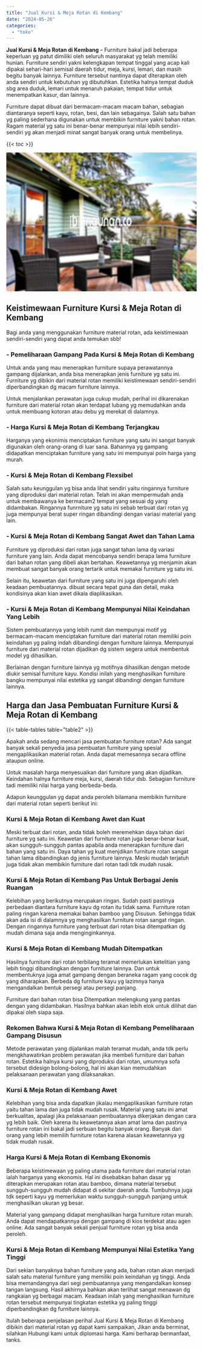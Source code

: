 ```yaml
---
title: "Jual Kursi & Meja Rotan di Kembang"
date: "2024-05-26"
categories: 
  - "toko"
---
```


**Jual Kursi & Meja Rotan di Kembang** – Furniture bakal jadi beberapa keperluan yg patut dimiliki oleh seluruh masyarakat yg telah memiliki hunian. Furniture sendiri yakni kelengkapan tempat tinggal yang acap kali dipakai sehari-hari semisal daerah tidur, meja, kursi, lemari, dan masih begitu banyak lainnya. Furniture tersebut nantinya dapat diterapkan oleh anda sendiri untuk kebutuhan yg dibutuhkan. Estetika halnya tempat duduk sbg area duduk, lemari untuk menaruh pakaian, tempat tidur untuk menempatkan kasur, dan lainnya.

Furniture dapat dibuat dari bermacam-macam macam bahan, sebagian diantaranya seperti kayu, rotan, besi, dan lain sebagainya. Salah satu bahan yg paling sederhana digunakan untuk membikin furniture yakni bahan rotan. Ragam material yg satu ini benar-benar mempunyai nilai lebih sendiri-sendiri yg akan menjadi minat sangat banyak orang untuk membelinya.

{{< toc >}}

![Jual Kursi & Meja Rotan di Kembang](/images/kursi-meja-rotan-murah35.png)

## Keistimewaan Furniture Kursi & Meja Rotan di Kembang

Bagi anda yang menggunakan furniture material rotan, ada keistimewaan sendiri-sendiri yang dapat anda temukan sbb!

### \- Pemeliharaan Gampang Pada Kursi & Meja Rotan di Kembang

Untuk anda yang mau menerapkan furniture supaya perawatannya gampang dijalankan, anda bisa menerapkan jenis furniture yg satu ini. Furniture yg dibikin dari material rotan memiliki keistimewaan sendiri-sendiri diperbandingkan dg macam furniture lainnya.

Untuk menjalankan perawatan juga cukup mudah, perihal ini dikarenakan furniture dari material rotan akan terdapat lubang yg memudahkan anda untuk membuang kotoran atau debu yg merekat di dalamnya.

### \- Harga Kursi & Meja Rotan di Kembang Terjangkau

Harganya yang ekonimis menciptakan furniture yang satu ini sangat banyak digunakan oleh orang-orang di luar sana. Bahannya yg gampang didapatkan menciptakan furniture yang satu ini mempunyai poin harga yang murah.

### \- Kursi & Meja Rotan di Kembang Flexsibel

Salah satu keunggulan yg bisa anda lihat sendiri yaitu ringannya furniture yang diproduksi dari material rotan. Telah ini akan mempermudah anda untuk membawanya ke bermacam2 tempat yang sesuai dg yang didambakan. Ringannya funrniture yg satu ini sebab terbuat dari rotan yg juga mempunyai berat super ringan dibandingi dengan variasi material yang lain.

### \- Kursi & Meja Rotan di Kembang Sangat Awet dan Tahan Lama

Furniture yg diproduksi dari rotan juga sangat tahan lama dg variasi furniture yang lain. Anda dapat mencobanya sendiri berapa lama furniture dari bahan rotan yang dibeli akan bertahan. Keawetannya yg menjamin akan membuat sangat banyak orang tertarik untuk memakai furniture yg satu ini.

Selain itu, keawetan dari furniture yang satu ini juga dipengaruhi oleh keadaan pembuatannya. dibuat secara tepat guna dan detail, maka kondisinya akan kian awet dikala diaplikasikan.

### \- Kursi & Meja Rotan di Kembang Mempunyai Nilai Keindahan Yang Lebih

Sistem pembuatannya yang lebih rumit dan mempunyai motif yg bermacam-macam menciptakan furniture dari material rotan memiliki poin keindahan yg paling indah dibandingi dengan furniture lainnya. Mempunyai furniture dari material rotan dijadikan dg sistem segera untuk membentuk model yg dihasilkan.

Berlainan dengan furniture lainnya yg motifnya dihasilkan dengan metode diukir semisal furniture kayu. Kondisi inilah yang menghasilkan furniture bangku mempunyai nilai estetika yg sangat dibandingi dengan furniture lainnya.

## Harga dan Jasa Pembuatan Furniture Kursi & Meja Rotan di Kembang

{{< table-tables table="table2" >}}

Apakah anda sedang mencari jasa pembuatan furniture rotan? Ada sangat banyak sekali penyedia jasa pembuatan furniture yang spesial mengaplikasikan material rotan. Anda dapat memesannya secara offline ataupun online.

Untuk masalah harga menyesuaikan dari furniture yang akan dijadikan. Keindahan halnya furniture meja, kursi, daerah tidur dsb. Sebagian furniture tadi memiliki nilai harga yang berbeda-beda.

Adapun keunggulan yg dapat anda peroleh bilamana membikin furniture dari material rotan seperti berikut ini:

### Kursi & Meja Rotan di Kembang Awet dan Kuat

Meski terbuat dari rotan, anda tidak boleh meremehkan daya tahan dari furniture yg satu ini. Keawetan dari furniture rotan juga benar-benar kuat, akan sungguh-sungguh pantas apabila anda menerapkan furniture dari bahan yang satu ini. Daya tahan yg kuat menjdikan furniture rotan sangat tahan lama dibandingkan dg jenis furniture lainnya. Meski mudah terjatuh juga tidak akan membikin furniture dari rotan tadi tdk mudah rusak.

### Kursi & Meja Rotan di Kembang Pas Untuk Berbagai Jenis Ruangan

Kelebihan yang berikutnya merupakan ringan. Sudah pasti pastinya perbedaan diantara furniture kayu dg rotan itu tidak sama. Furniture rotan paling ringan karena memakai bahan bamboo yang Disusun. Sehingga tidak akan ada isi di dalamnya yg menghasilkan furniture rotan sangat ringan. Dengan ringannya furniture yang terbuat dari rotan bisa ditempatkan dg mudah dimana saja anda menginginkannya.

### Kursi & Meja Rotan di Kembang Mudah Ditempatkan

Hasilnya furniture dari rotan terbilang teramat memerlukan ketelitian yang lebih tinggi dibandingkan dengan furniture lainnya. Dan untuk membentuknya juga amat gampang dengan beraneka ragam yang cocok dg yang diharapkan. Berbeda dg furniture kayu yg lazimnya hanya mengandalkan bentuk persegi atau persegi panjang.

Furniture dari bahan rotan bisa Ditempatkan melengkung yang pantas dengan yang didambakan. Hasilnya bahkan akan lebih elok untuk dilihat dan dipakai oleh siapa saja.

### Rekomen Bahwa Kursi & Meja Rotan di Kembang Pemeliharaan Gampang Disusun

Metode perawatan yang dijalankan malah teramat mudah, anda tdk perlu mengkhawatirkan problem perawatan jika membeli furniture dari bahan rotan. Estetika halnya kursi yang diproduksi dari rotan, umumnya sofa tersebut didesign bolong-bolong, hal ini akan kian memudahkan pelaksanaan perawatan yang dilaksanakan.

### Kursi & Meja Rotan di Kembang Awet

Kelebihan yang bisa anda dapatkan jikalau mengaplikasikan furniture rotan yaitu tahan lama dan juga tidak mudah rusak. Material yang satu ini amat berkualitas, apalagi jika pelaksanaan pembuatannya dikerjakan dengan cara yg lebih baik. Oleh karena itu keawetannya akan amat lama dan pastinya furniture rotan ini bakal jadi serbuan begitu banyak orang. Banyak dari orang yang lebih memilih furniture rotan karena alasan keawetannya yg tidak mudah rusak.

### Harga Kursi & Meja Rotan di Kembang Ekonomis

Beberapa keistimewaan yg paling utama pada furniture dari material rotan ialah harganya yang ekonomis. Hal ini disebabkan bahan dasar yg diterapkan merupakan rotan atau bamboo, dimana material tersebut sungguh-sungguh mudah didapat di sekitar daerah anda. Tumbuhnya juga tdk seperti kayu yg memerlukan waktu sungguh-sungguh panjang untuk menghasilkan ukuran yg besar.

Material yang gampang didapat menghasilkan harga furniture rotan murah. Anda dapat mendapatkannya dengan gampang di kios terdekat atau agen online. Ada sangat banyak sekali penjual furniture rotan yg bisa anda peroleh.

### Kursi & Meja Rotan di Kembang Mempunyai Nilai Estetika Yang Tinggi

Dari sekian banyaknya bahan furniture yang ada, bahan rotan akan menjadi salah satu material furniture yang memiliki poin keindahan yg tinggi. Anda bisa memandangnya dari segi pembuatannya yang mengandalkan konsep tangan langsung. Hasil akhirnya bahkan akan terlihat sangat menawan dg rangkaian yg berbagai macam. Keadaan inilah yang menghasilkan furniture rotan tersebut mempunyai tingkatan estetika yg paling tinggi diperbandingkan dg furniture lainnya.

Itulah beberapa penjelasan perihal Jual Kursi & Meja Rotan di Kembang dibikin dari material rotan yg dapat kami sampaikan, Jikan anda berminat, silahkan Hubungi kami untuk diplomasi harga. Kami berharap bermanfaat, tanks.
